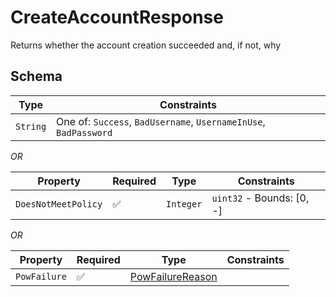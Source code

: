 # CreateAccountResponse

Returns whether the account creation succeeded and, if not, why

## Schema

| Type | Constraints |
| --- | --- |
| `String` | One of: `Success`, `BadUsername`, `UsernameInUse`, `BadPassword` |

*OR*

| Property | Required | Type | Constraints |
| --- | --- | --- | --- |
| `DoesNotMeetPolicy` | ✅ | `Integer` | `uint32` - Bounds: [0, -] | 


*OR*

| Property | Required | Type | Constraints |
| --- | --- | --- | --- |
| `PowFailure` | ✅ | [PowFailureReason](../../../pow/PowFailureReason.md) |     | 


